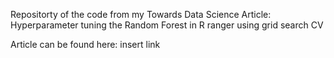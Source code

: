 Repositorty of the code from my Towards Data Science Article: Hyperparameter tuning the Random Forest in R ranger using grid search CV

Article can be found here: insert link
